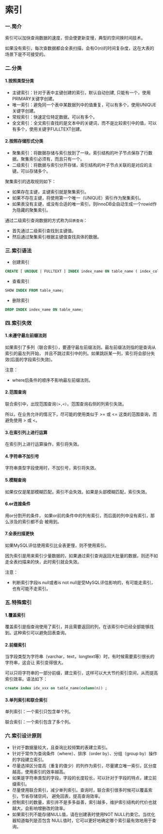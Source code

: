 # 索引

### 一.简介

索引可以加快查询数据的速度，但会使更新变慢，典型的空间换时间技术。

如果没有索引，每次查数据都会全表扫描，会有O(n)的时间复杂度，这在大表的场景下是不可接受的。

### 二.分类

#### 1.按照类型分类

* 主键索引：针对于表中主键创建的索引，默认自动创建, 只能有一个，使用PRIMARY关键字创建。
* 唯一索引：避免同一个表中某数据列中的值重复，可以有多个，使用UNIQUE关键字创建。
* 常规索引：快速定位特定数据，可以有多个。
* 全文索引：全文索引查找的是文本中的关键词，而不是比较索引中的值，可以有多个，使用关键字FULLTEXT创建。

#### 2.按照存储形式分类

* 聚集索引：将数据存储与索引放到了一块，索引结构的叶子节点保存了行数据。聚集索引必须有，而且只有一个。
* 二级索引：将数据与索引分开存储，索引结构的叶子节点关联的是对应的主键。可以存储多个。

聚集索引的选取规则如下：

* 如果存在主键，主键索引就是聚集索引。
* 如果不存在主键，将使用第一个唯一（UNIQUE）索引作为聚集索引。
* 如果表没有主键，或没有合适的唯一索引，则InnoDB会自动生成一个rowid作为隐藏的聚集索引。

通过二级索引查询数据的方式称为`回表查询`：

* 首先通过二级索引查找到主键值。
* 然后通过聚集索引根据主键值查找具体的数据。

### 三.索引语法

* 创建索引

```sql
CREATE [ UNIQUE | FULLTEXT ] INDEX index_name ON table_name ( index_col_name,... );
```

* 查看索引

```sql
SHOW INDEX FROM table_name;
```

* 删除索引

```sql
DROP INDEX index_name ON table_name;
```

### 四.索引失效

#### 1.未遵守最左前缀法则

如果索引了多列（联合索引），要遵守最左前缀法则。最左前缀法则指的是查询从索引的最左列开始， 并且不跳过索引中的列。如果跳跃某一列，索引将会部分失效(后面的字段索引失效)。

注意：

* where后条件的顺序不影响最左前缀法则。

#### 2.范围查询

联合索引中，出现范围查询`(>,<)`，范围查询右侧的列索引失效。

所以，在业务允许的情况下，尽可能的使用类似于 >= 或 <= 这类的范围查询，而避免使用 > 或 <。

#### 3.在索引列上进行运算

在索引列上进行运算操作，索引将失效。

#### 4.字符串不加引号

字符串类型字段使用时，不加引号，索引将失效。

#### 5.模糊查询

如果仅仅是尾部模糊匹配，索引不会失效。如果是头部模糊匹配，索引失效。

#### 6.or连接条件

用or分割开的条件， 如果or前的条件中的列有索引，而后面的列中没有索引，那么涉及的索引都不会 被用到。

#### 7.全表扫描更快

如果MySQL评估使用索引比全表更慢，则不使用索引。

因为索引是用来索引少量数据的，如果通过索引查询返回大批量的数据，则还不如走全表扫描来的快，此时索引就会失效。

注意：

* 判断索引字段is null或者is not null是受MySQL评估影响的，有可能走索引，也有可能不走索引。

### 五.特殊索引

#### 1.覆盖索引

覆盖索引是指查询使用了索引，并且需要返回的列，在该索引中已经全部能够找到。这种索引可以避免回表查询。

#### 2.前缀索引

当字段类型为字符串（varchar，text，longtext等）时，有时候需要索引很长的字符串，这会让 索引变得很大。

可以只将字符串的一部分前缀，建立索引，这样可以大大节约索引空间，从而提高索引效率。语法如下：

```sql
create index idx_xxx on table_name(column(n)) ;
```

#### 3.单列索引和联合索引

单列索引：一个索引只包含单个列。&#x20;

联合索引：一个索引包含了多个列。

### 六.索引设计原则

* 针对于数据量较大，且查询比较频繁的表建立索引。
* 针对于常作为查询条件（where）、排序（order by）、分组（group by）操作的字段建立索引。
* 尽量选择区分度高（重复的值少）的列作为索引，尽量建立唯一索引，区分度越高，使用索引的效率越高。
* 如果是字符串类型的字段，字段的长度较长，可以针对于字段的特点，建立前缀索引。
* 尽量使用联合索引，减少单列索引。查询时，联合索引很多时候可以覆盖索引，节省存储空间， 避免回表，提高查询效率。
* 控制索引的数量，索引并不是多多益善，索引越多，维护索引结构的代价也就越大，会影响增删改的效率。
* 如果索引列不能存储NULL值，请在创建表时使用NOT NULL约束它。当优化器知道每列是否包含 NULL值时，它可以更好地确定哪个索引最有效地用于查询。
